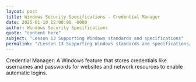 ```yaml
---
layout: post
title: Windows Security Specifications - Credential Manager
date: 2025-01-10 12:00:00 -0000
author: Windows Security Specifications
quote: "content here"
subject: "Lesson 13 Supporting Windows standards and specifications"
permalink: "/Lesson 13 Supporting Windows standards and specifications/Windows Security Specifications/Windows Security Specifications - Credential Manager"
---
```


Credential Manager: A Windows feature that stores credentials like usernames and passwords for websites and network resources to enable automatic logins.
